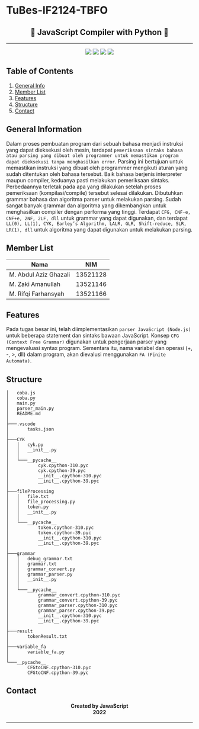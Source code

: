 # TuBes-IF2124-TBFO
<h2 align="center">
  🐍 JavaScript Compiler with Python 🐍<br/>
</h2>
<hr>

<p align="center">
<img src="https://img.shields.io/badge/python-3670A0?style=for-the-badge&logo=python&logoColor=ffdd54">
<img src="https://img.shields.io/badge/Line-00C300?style=for-the-badge&logo=line&logoColor=white">
<img src="https://img.shields.io/badge/javascript-%23323330.svg?style=for-the-badge&logo=javascript&logoColor=%23F7DF1E">
<img src="https://img.shields.io/badge/github-%23121011.svg?style=for-the-badge&logo=github&logoColor=white">
</p>

## Table of Contents
1. [General Info](#general-information)
2. [Member List](#member-list)
3. [Features](#features)
4. [Structure](#structure)
5. [Contact](#contact)

<a name="general-information"></a>

## General Information
Dalam proses pembuatan program dari sebuah bahasa menjadi instruksi yang dapat dieksekusi oleh mesin, terdapat `pemeriksaan sintaks bahasa atau parsing yang dibuat oleh programmer untuk memastikan program dapat dieksekusi tanpa menghasilkan error`. Parsing ini bertujuan untuk memastikan instruksi yang dibuat oleh programmer mengikuti aturan yang sudah ditentukan oleh bahasa tersebut. Baik bahasa berjenis interpreter maupun compiler, keduanya pasti melakukan pemeriksaan sintaks. Perbedaannya terletak pada apa yang dilakukan setelah proses pemeriksaan (kompilasi/compile) tersebut selesai dilakukan.
Dibutuhkan grammar bahasa dan algoritma parser untuk melakukan parsing. Sudah sangat banyak grammar dan algoritma yang dikembangkan untuk menghasilkan compiler dengan performa yang tinggi. Terdapat `CFG, CNF-e, CNF+e, 2NF, 2LF, dll` untuk grammar yang dapat digunakan, dan terdapat `LL(0), LL(1), CYK, Earley’s Algorithm, LALR, GLR, Shift-reduce, SLR, LR(1), dll` untuk algoritma yang dapat digunakan untuk melakukan parsing.

<a name="member-list"></a>

## Member List

| Nama                    | NIM      |
| ----------------------- | -------- |
| M. Abdul Aziz Ghazali   | 13521128 |
| M. Zaki Amanullah       | 13521146 |
| M. Rifqi Farhansyah     | 13521166 |

## Features

Pada tugas besar ini, telah diimplementasikan `parser JavaScript (Node.js)` untuk beberapa statement dan sintaks bawaan JavaScript. Konsep `CFG (Context Free Grammar)` digunakan untuk pengerjaan parser yang mengevaluasi syntax program. Sementara itu, nama variabel dan operasi (+, -, >, dll) dalam program, akan dievalusi menggunakan `FA (Finite Automata)`.

<a name="structure"></a>

## Structure
```
│   coba.js
│   coba.py
│   main.py
│   parser_main.py
│   README.md
│
├───.vscode
│       tasks.json
│
├───CYK
│   │   cyk.py
│   │   __init__.py
│   │
│   └───__pycache__
│           cyk.cpython-310.pyc
│           cyk.cpython-39.pyc
│           __init__.cpython-310.pyc
│           __init__.cpython-39.pyc
│
├───fileProcessing
│   │   file.txt
│   │   file_processing.py
│   │   token.py
│   │   __init__.py
│   │
│   └───__pycache__
│           token.cpython-310.pyc
│           token.cpython-39.pyc
│           __init__.cpython-310.pyc
│           __init__.cpython-39.pyc
│
├───grammar
│   │   debug_grammar.txt
│   │   grammar.txt
│   │   grammar_convert.py
│   │   grammar_parser.py
│   │   __init__.py
│   │
│   └───__pycache__
│           grammar_convert.cpython-310.pyc
│           grammar_convert.cpython-39.pyc
│           grammar_parser.cpython-310.pyc
│           grammar_parser.cpython-39.pyc
│           __init__.cpython-310.pyc
│           __init__.cpython-39.pyc
│
├───result
│       tokenResult.txt
│
├───variable_fa
│       variable_fa.py
│
└───__pycache__
        CFGtoCNF.cpython-310.pyc
        CFGtoCNF.cpython-39.pyc
```

## Contact
<h4 align="center">
  Created by JawaScript<br/>
  2022
</h4>
<hr>